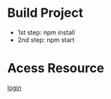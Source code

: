 # Build Project
* 1st step: npm install
* 2nd step: npm start
# Acess Resource
[login](http:127.0.0.1/loginPage)